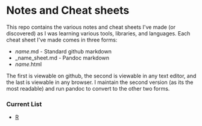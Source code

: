 # Notes and Cheat sheets 

This repo contains the various notes and cheat sheets I've made (or discovered)
as I was learning various tools, libraries, and languages. Each cheat sheet 
I've made comes in three forms:

* _name_.md - Standard github markdown 
* _name_sheet.md - Pandoc markdown 
* _name_.html

The first is viewable on github, the second is viewable in any text editor, and
the last is viewable in any browser. I maintain the second version 
(as its the most readable) and run pandoc to convert to the other two forms.

### Current List

* [R](https://github.com/FigNewtons/notes/blob/master/r/Rsheet.md) 


